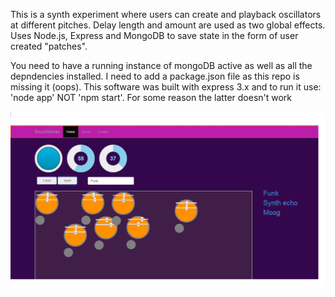 

This is a synth experiment where users can create and playback oscillators at different pitches. Delay length and amount are used as two global effects.
Uses Node.js, Express and MongoDB to save state in the form of user created "patches".

You need to have a running instance of mongoDB active as well as all the depndencies installed. I need to add a package.json file as this repo is missing it (oops). This software was built with express 3.x and to run it use:   'node app'    NOT 'npm start'. For some reason the latter doesn't work


![Alt text](https://raw.githubusercontent.com/wktdev/nodesynthpad/master/public/images/img.PNG)
